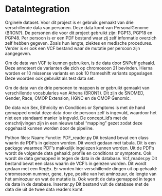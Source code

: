 # DataIntegration

Orginele dataset.
Voor dit project is er gebruik gemaakt van drie verschillende data van personen. Deze data komt van PersonalGenome (BRON?). De personen die voor dit project gebruikt zijn: PGP13, PGP18 en PGP48. Per persoon is er een PDF bestand waar zij zelf informatie overzich zelf hebben gegeven. Zoals hun lengte, ziektes en medische procedures. Verder is er ook een VCF bestand waar de mutatie per persoon zijn aangegeven.

Om de data van VCF te kunnen gebruiken, is de data door SNPeff gehaald. Deze annoteert de varianten die zich op chromosoon 21 bevinden. Hierna worden er 10 missense variants en ook 10 frameshift variants opgeslagen. Deze woorden ook gebruikt als test data set.

Om de data van de drie personen te mappen is er gebruikt gemaakt van verschillende vocabularies van Athena (BRON?). Dit zijn de SNOMED, Gender, Race, OMOP Extension, HGNC en de OMOP Genomic. 

De data van Sex, Ethnicity en Conditions or Symptoms is met de hand gemapped omdat deze data door de persoon zelf is ingevuld, waardoor het niet een standaard manier is ingvuld. De concept_id’s met de omschrijvingen zijn in een nieuwe tabel “mapping” gezet zodat deze opgehaald kunnen worden door de pipeline. 

Python files:
Naam:
Functie:
PDF_reader.py
Dit bestand bevat een class waarin de PDF’s in gelezen worden. Dit wordt gedaan met tabula. Dit is een package waarmee PDF’s makkelijk ingelezen kunnen worden. Uit de PDF’s wordt de volgende data gehaald: profile en conditions or symptoms. Ook wordt de data gemapped in tegen de data in de database.
Vcf_reader.py
Dit bestand bevat een class waarin de VCF’s in gelezen worden. Dit wordt gedaan met een RegEx. Er worden hier verschillende dingen uit op gehaald: chromosoom nummer, gene, type, positie van het aminozuur, de lengte van het aminozuur en wat de mutatie is. Ook wordt de data gemapped in tegen de data in de database.
Inserter.py
Dit bestand vult de database met de data die uit de twee data readers komt.

